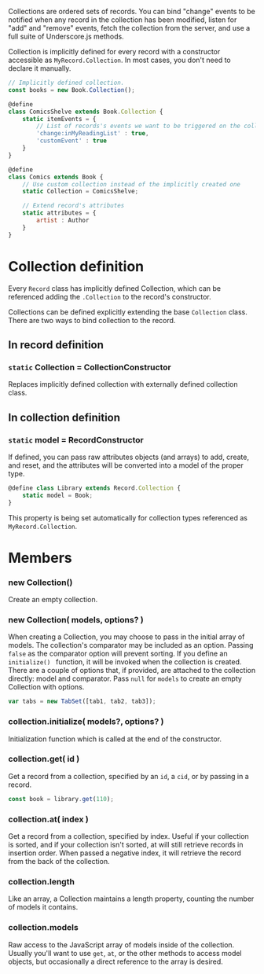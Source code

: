 Collections are ordered sets of records. You can bind "change" events to be notified when any record in the collection has been modified, listen for "add" and "remove" events, fetch the collection from the server, and use a full suite of Underscore.js methods.

Collection is implicitly defined for every record with a constructor accessible as `MyRecord.Collection`. In most cases, you
don't need to declare it manually.

```javascript
// Implicitly defined collection.
const books = new Book.Collection();

@define
class ComicsShelve extends Book.Collection {
    static itemEvents = {
        // List of records's events we want to be triggered on the collection
        'change:inMyReadingList' : true,
        'customEvent' : true
    }
}

@define
class Comics extends Book {
    // Use custom collection instead of the implicitly created one
    static Collection = ComicsShelve;

    // Extend record's attributes
    static attributes = {
        artist : Author
    }
}
```

# Collection definition

Every `Record` class has implicitly defined Collection, which can be referenced adding the `.Collection` to the record's constructor.

Collections can be defined explicitly extending the base `Collection` class. There are two ways to bind collection to the record.

## In record definition
### `static` Collection = CollectionConstructor

Replaces implicitly defined collection with externally defined collection class.

## In collection definition
### `static` model = RecordConstructor

If defined, you can pass raw attributes objects (and arrays) to add, create, and reset, and the attributes will be converted into a model of the proper type.

```javascript
@define class Library extends Record.Collection {
    static model = Book;
}
```

This property is being set automatically for collection types referenced as `MyRecord.Collection`.

# Members

### new Collection()

Create an empty collection.

### new Collection( models, options? ) 

When creating a Collection, you may choose to pass in the initial array of models. The collection's comparator may be included as an option. Passing `false` as the comparator option will prevent sorting. If you define an `initialize() ` function, it will be invoked when the collection is created. There are a couple of options that, if provided, are attached to the collection directly: model and comparator.
Pass `null` for `models` to create an empty Collection with options.

```javascript
var tabs = new TabSet([tab1, tab2, tab3]);
```

### collection.initialize( models?, options? )

Initialization function which is called at the end of the constructor.

### collection.get( id ) 
Get a record from a collection, specified by an `id`, a `cid`, or by passing in a record.

```javascript
const book = library.get(110);
```

### collection.at( index ) 

Get a record from a collection, specified by index. Useful if your collection is sorted, and if your collection isn't sorted, at will still retrieve records in insertion order. When passed a negative index, it will retrieve the record from the back of the collection.

### collection.length 
Like an array, a Collection maintains a length property, counting the number of models it contains.

### collection.models 

Raw access to the JavaScript array of models inside of the collection. Usually you'll want to use `get`, `at`, or the other methods to access model objects, but occasionally a direct reference to the array is desired.
